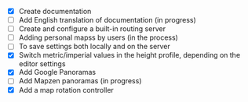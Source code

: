 <!-- markdownlint-disable-next-line first-line-heading -->
- [x] Create documentation
- [ ] Add English translation of documentation (in progress)
- [ ] Create and configure a built-in routing server
- [ ] Adding personal mapss by users (in the process)
- [ ] To save settings both locally and on the server  
- [x] Switch metric/imperial values in the height profile, depending on the editor settings
- [x] Add Google Panoramas
- [ ] Add Mapzen panoramas (in progress)
- [x] Add a map rotation controller

